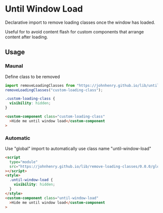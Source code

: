 # Until Window Load

Declarative import to remove loading classes once the window has loaded.

Useful for to avoid content flash for custom components that
arrange content after loading.

## Usage

### Maunal

Define class to be removed

```js
import removeLoadingClasses from "https://johnhenry.github.io/lib/until-window-load/0.0.0/index.mjs";
removeLoadingClasses("custom-loading-class");
```

```css
.custom-loading-class {
  visibility: hidden;
}
```

```html
<custom-component class="custom-loading-class"
  >Hide me until window load</custom-component
>
```

### Automatic

Use "global" import to automatically use class name "until-window-load"

```html
<script
  type="module"
  src="https://johnhenry.github.io/lib/remove-loading-classes/0.0.0/global.mjs"
></script>
<style>
  .until-window-load {
    visibility: hidden;
  }
</style>
<custom-component class="until-window-load"
  >Hide me until window load</custom-component
>
```
